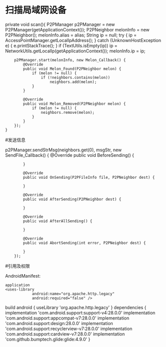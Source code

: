 # 扫描局域网设备

private void scan(){
        P2PManager p2PManager = new P2PManager(getApplicationContext());
        P2PNeighbor melonInfo = new P2PNeighbor();
        melonInfo.alias = alias;
        String ip = null;
        try {
            ip = AccessPointManager.getLocalIpAddress();
        } catch (UnknownHostException e) {
            e.printStackTrace();
        }
        if (TextUtils.isEmpty(ip))
            ip = NetworkUtils.getLocalIp(getApplicationContext());
        melonInfo.ip = ip;

        p2PManager.start(melonInfo, new Melon_Callback() {
            @Override
            public void Melon_Found(P2PNeighbor melon) {
                if (melon != null) {
                    if (!neighbors.contains(melon))
                        neighbors.add(melon);
                }
            }

            @Override
            public void Melon_Removed(P2PNeighbor melon) {
                if (melon != null) {
                    neighbors.remove(melon);
                }
            }
        });
    }
    
    
#发送信息

p2PManager.sendStrMsg(neighbors.get(0), msgStr, new SendFile_Callback() {
            @Override
            public void BeforeSending() {

            }

            @Override
            public void OnSending(P2PFileInfo file, P2PNeighbor dest) {

            }

            @Override
            public void AfterSending(P2PNeighbor dest) {

            }

            @Override
            public void AfterAllSending() {

            }

            @Override
            public void AbortSending(int error, P2PNeighbor dest) {

            }
        });
        
#引用及权限

AndroidManifest:
    <uses-permission android:name="android.permission.ACCESS_WIFI_STATE" />
    <uses-permission android:name="android.permission.CHANGE_WIFI_STATE" />
    <uses-permission android:name="android.permission.CHANGE_WIFI_MULTICAST_STATE" />
    <uses-permission android:name="android.permission.ACCESS_NETWORK_STATE" />
    <uses-permission android:name="android.permission.INTERNET" />
    
    application
    <uses-library
                android:name="org.apache.http.legacy"
                android:required="false" />
                
build
android {
    useLibrary 'org.apache.http.legacy'
}
dependencies {
    implementation 'com.android.support:support-v4:28.0.0'
    implementation 'com.android.support:appcompat-v7:28.0.0'
    implementation 'com.android.support:design:28.0.0'
    implementation 'com.android.support:recyclerview-v7:28.0.0'
    implementation 'com.android.support:cardview-v7:28.0.0'
    implementation 'com.github.bumptech.glide:glide:4.9.0'
}